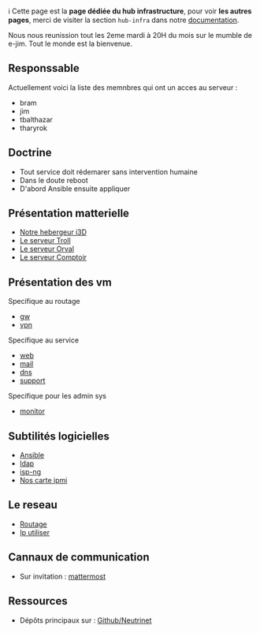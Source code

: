 <!-- TITLE: hub infra -->
<!-- SUBTITLE: Infrastructure - Infrastructuur, Sysadmin, Servers & Codes-->

:information_source: Cette page est la **page dédiée du hub infrastructure**, pour voir **les autres pages**, merci de visiter la section `hub-infra` dans notre [documentation](all).

Nous nous reunission tout les 2eme mardi à 20H du mois sur le mumble de e-jim. Tout le monde est la bienvenue.

## Responssable
Actuellement voici la liste des memnbres qui ont un acces au serveur : 
* bram
* jim
* tbalthazar
* tharyrok

## Doctrine

* Tout service doit rédemarer sans intervention humaine
* Dans le doute reboot
* D'abord Ansible ensuite appliquer

## Présentation matterielle

* [Notre hebergeur i3D](physical/i3d)
* [Le serveur Troll](physical/troll)
* [Le serveur Orval](physical/orval)
* [Le serveur Comptoir](physical/comptoir)

## Présentation des vm
Specifique au routage
* [gw](vms/gw)
* [vpn](vms/vpn)

Specifique au service
* [web](vms/web)
* [mail](vms/mail)
* [dns](vms/dns)
* [support](vms/support)

Specifique pour les admin sys
* [monitor](vms/monitor)

## Subtilités logicielles
* [Ansible](software/ansible)
* [ldap](software/ldap)
* [isp-ng](software/ispng)
* [Nos carte ipmi](software/ipmiview)

## Le reseau
* [Routage](network/routage)
* [Ip utiliser](network/ips)

## Cannaux de communication

* Sur invitation : [mattermost](https://chat.neutrinet.be/neutrinet/channels/hub-infra)

## Ressources

* Dépôts principaux sur : [Github/Neutrinet](https://github.com/neutrinet)

